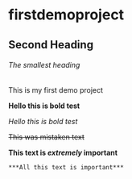 # firstdemoproject

## Second Heading

###### The smallest heading

This is my first demo project

**Hello this is bold test**


*Hello this is bold test*

~~This was mistaken text~~

**This text is _extremely_ important**

	***All this text is important***
